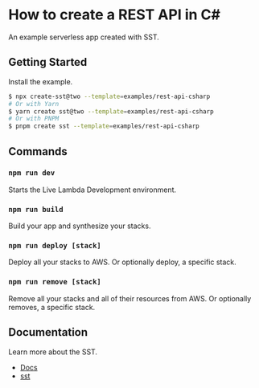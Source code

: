 # How to create a REST API in C#

An example serverless app created with SST.

## Getting Started

Install the example.

```bash
$ npx create-sst@two --template=examples/rest-api-csharp
# Or with Yarn
$ yarn create sst@two --template=examples/rest-api-csharp
# Or with PNPM
$ pnpm create sst --template=examples/rest-api-csharp
```

## Commands

### `npm run dev`

Starts the Live Lambda Development environment.

### `npm run build`

Build your app and synthesize your stacks.

### `npm run deploy [stack]`

Deploy all your stacks to AWS. Or optionally deploy, a specific stack.

### `npm run remove [stack]`

Remove all your stacks and all of their resources from AWS. Or optionally removes, a specific stack.

## Documentation

Learn more about the SST.

- [Docs](https://docs.sst.dev/)
- [sst](https://docs.sst.dev/packages/sst)
